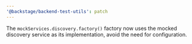 ```yaml
---
'@backstage/backend-test-utils': patch
---
```


The `mockServices.discovery.factory()` factory now uses the mocked discovery service as its implementation, avoid the need for configuration.
